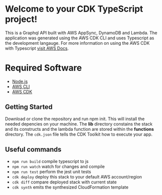 # Welcome to your CDK TypeScript project!

This is a Graphql API built with AWS AppSync, DynamoDB and Lambda. The application was generated using the AWS CDK CLI and uses Typescript as the development langauge. For more information on using the AWS CDK with Typescript [visit AWS Docs](https://docs.aws.amazon.com/cdk/latest/guide/work-with-cdk-typescript.html).

# Required Software
 * [Node.js](https://nodejs.org/en/)
 * [AWS CLI](https://aws.amazon.com/cli/)
 * [AWS CDK](https://docs.aws.amazon.com/cdk/latest/guide/cli.html)


## Getting Started
Download or clone the repository and run npm init. This will install the needed depencies on your machine. The **lib** directory constains the stack and its constructs and the lambda function are stored within the **functions** directory. The `cdk.json` file tells the CDK Toolkit how to execute your app.

## Useful commands

 * `npm run build`   compile typescript to js
 * `npm run watch`   watch for changes and compile
 * `npm run test`    perform the jest unit tests
 * `cdk deploy`      deploy this stack to your default AWS account/region
 * `cdk diff`        compare deployed stack with current state
 * `cdk synth`       emits the synthesized CloudFormation template
